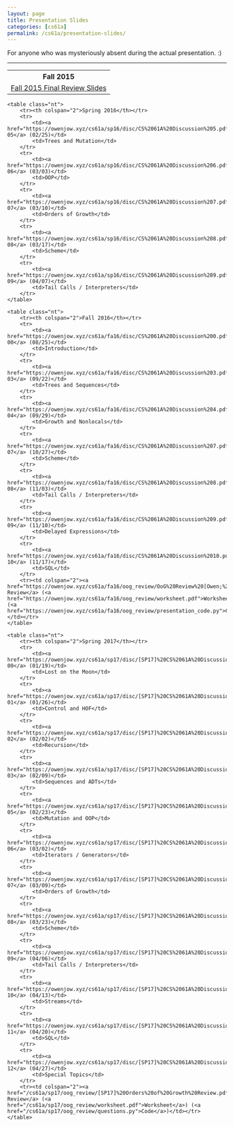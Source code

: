 ```yaml
---
layout: page
title: Presentation Slides
categories: [cs61a]
permalink: /cs61a/presentation-slides/
---
```


<p>
    For anyone who was mysteriously absent during the actual presentation. :)
</p>

<hr class="overarching" />

<div>
    <table class="nt">
        <tr><th>Fall 2015</th></tr>
        <tr>
            <td><a href="https://docs.google.com/presentation/d/1bILyUkV2OkMIQ6GNKsc56_4-rNZ1TVw0M_bGELtM-3E/edit?usp=sharing">Fall 2015 Final Review Slides</a></td>
        </tr>
    </table>
    
    <table class="nt">
        <tr><th colspan="2">Spring 2016</th></tr>
        <tr>
            <td><a href="https://owenjow.xyz/cs61a/sp16/disc/CS%2061A%20Discussion%205.pdf">Discussion 05</a> (02/25)</td>
            <td>Trees and Mutation</td>
        </tr>
        <tr>
            <td><a href="https://owenjow.xyz/cs61a/sp16/disc/CS%2061A%20Discussion%206.pdf">Discussion 06</a> (03/03)</td>
            <td>OOP</td>
        </tr>
        <tr>
            <td><a href="https://owenjow.xyz/cs61a/sp16/disc/CS%2061A%20Discussion%207.pdf">Discussion 07</a> (03/10)</td>
            <td>Orders of Growth</td>
        </tr>
        <tr>
            <td><a href="https://owenjow.xyz/cs61a/sp16/disc/CS%2061A%20Discussion%208.pdf">Discussion 08</a> (03/17)</td>
            <td>Scheme</td>
        </tr>
        <tr>
            <td><a href="https://owenjow.xyz/cs61a/sp16/disc/CS%2061A%20Discussion%209.pdf">Discussion 09</a> (04/07)</td>
            <td>Tail Calls / Interpreters</td>
        </tr>
    </table>
    
    <table class="nt">
        <tr><th colspan="2">Fall 2016</th></tr>
        <tr>
            <td><a href="https://owenjow.xyz/cs61a/fa16/disc/CS%2061A%20Discussion%200.pdf">Discussion 00</a> (08/25)</td>
            <td>Introduction</td>
        </tr>
        <tr>
            <td><a href="https://owenjow.xyz/cs61a/fa16/disc/CS%2061A%20Discussion%203.pdf">Discussion 03</a> (09/22)</td>
            <td>Trees and Sequences</td>
        </tr>
        <tr>
            <td><a href="https://owenjow.xyz/cs61a/fa16/disc/CS%2061A%20Discussion%204.pdf">Discussion 04</a> (09/29)</td>
            <td>Growth and Nonlocals</td>
        </tr>
        <tr>
            <td><a href="https://owenjow.xyz/cs61a/fa16/disc/CS%2061A%20Discussion%207.pdf">Discussion 07</a> (10/27)</td>
            <td>Scheme</td>
        </tr>
        <tr>
            <td><a href="https://owenjow.xyz/cs61a/fa16/disc/CS%2061A%20Discussion%208.pdf">Discussion 08</a> (11/03)</td>
            <td>Tail Calls / Interpreters</td>
        </tr>
        <tr>
            <td><a href="https://owenjow.xyz/cs61a/fa16/disc/CS%2061A%20Discussion%209.pdf">Discussion 09</a> (11/10)</td>
            <td>Delayed Expressions</td>
        </tr>
        <tr>
            <td><a href="https://owenjow.xyz/cs61a/fa16/disc/CS%2061A%20Discussion%2010.pdf">Discussion 10</a> (11/17)</td>
            <td>SQL</td>
        </tr>
        <tr><td colspan="2"><a href="https://owenjow.xyz/cs61a/fa16/oog_review/OoG%20Review%20[Owen;%20Fall%202016].pdf">OoG Review</a> (<a href="https://owenjow.xyz/cs61a/fa16/oog_review/worksheet.pdf">Worksheet</a>) (<a href="https://owenjow.xyz/cs61a/fa16/oog_review/presentation_code.py">Code</a>)</td></tr>
    </table>

    <table class="nt">
        <tr><th colspan="2">Spring 2017</th></tr>
        <tr>
            <td><a href="https://owenjow.xyz/cs61a/sp17/disc/[SP17]%20CS%2061A%20Discussion%200.pdf">Discussion 00</a> (01/19)</td>
            <td>Lost on the Moon</td>
        </tr>
        <tr>
            <td><a href="https://owenjow.xyz/cs61a/sp17/disc/[SP17]%20CS%2061A%20Discussion%201.pdf">Discussion 01</a> (01/26)</td>
            <td>Control and HOF</td>
        </tr>
        <tr>
            <td><a href="https://owenjow.xyz/cs61a/sp17/disc/[SP17]%20CS%2061A%20Discussion%202.pdf">Discussion 02</a> (02/02)</td>
            <td>Recursion</td>
        </tr>
        <tr>
            <td><a href="https://owenjow.xyz/cs61a/sp17/disc/[SP17]%20CS%2061A%20Discussion%203.pdf">Discussion 03</a> (02/09)</td>
            <td>Sequences and ADTs</td>
        </tr>
        <tr>
            <td><a href="https://owenjow.xyz/cs61a/sp17/disc/[SP17]%20CS%2061A%20Discussion%205.pdf">Discussion 05</a> (02/23)</td>
            <td>Mutation and OOP</td>
        </tr>
        <tr>
            <td><a href="https://owenjow.xyz/cs61a/sp17/disc/[SP17]%20CS%2061A%20Discussion%206.pdf">Discussion 06</a> (03/02)</td>
            <td>Iterators / Generators</td>
        </tr>
        <tr>
            <td><a href="https://owenjow.xyz/cs61a/sp17/disc/[SP17]%20CS%2061A%20Discussion%207.pdf">Discussion 07</a> (03/09)</td>
            <td>Orders of Growth</td>
        </tr>
        <tr>
            <td><a href="https://owenjow.xyz/cs61a/sp17/disc/[SP17]%20CS%2061A%20Discussion%208.pdf">Discussion 08</a> (03/23)</td>
            <td>Scheme</td>
        </tr>
        <tr>
            <td><a href="https://owenjow.xyz/cs61a/sp17/disc/[SP17]%20CS%2061A%20Discussion%209.pdf">Discussion 09</a> (04/06)</td>
            <td>Tail Calls / Interpreters</td>
        </tr>
        <tr>
            <td><a href="https://owenjow.xyz/cs61a/sp17/disc/[SP17]%20CS%2061A%20Discussion%2010.pdf">Discussion 10</a> (04/13)</td>
            <td>Streams</td>
        </tr>
        <tr>
            <td><a href="https://owenjow.xyz/cs61a/sp17/disc/[SP17]%20CS%2061A%20Discussion%2011.pdf">Discussion 11</a> (04/20)</td>
            <td>SQL</td>
        </tr>
        <tr>
            <td><a href="https://owenjow.xyz/cs61a/sp17/disc/[SP17]%20CS%2061A%20Discussion%2012.pdf">Discussion 12</a> (04/27)</td>
            <td>Special Topics</td>
        </tr>
        <tr><td colspan="2"><a href="/cs61a/sp17/oog_review/[SP17]%20Orders%20of%20Growth%20Review.pdf">OoG Review</a> (<a href="/cs61a/sp17/oog_review/worksheet.pdf">Worksheet</a>) (<a href="/cs61a/sp17/oog_review/questions.py">Code</a>)</td></tr>
    </table>
</div>
